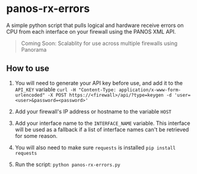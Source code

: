 # panos-rx-errors
A simple python script that pulls logical and hardware receive errors on CPU from each interface on your firewall using the PANOS XML API.

> Coming Soon: Scalablity for use across multiple firewalls using Panorama

## How to use

1. You will need to generate your API key before use, and add it to the `API_KEY` variable
`curl -H "Content-Type: application/x-www-form-urlencoded" -X POST https://<firewall>/api/?type=keygen -d 'user=<user>&password=<password>'`

2. Add your firewall's IP address or hostname to the variable `HOST`

3. Add your interface name to the `INTERFACE_NAME` variable. This interface will be used as a fallback if a list of interface names can't be retrieved for some reason.

4. You will also need to make sure `requests` is installed
`pip install requests`

5. Run the script: `python panos-rx-errors.py` 


